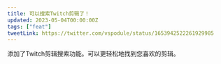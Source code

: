 ```yaml
---
title: 可以搜索Twitch剪辑了！
updated: 2023-05-04T00:00:00Z
tags: ["feat"]
tweetLink: https://twitter.com/vspodule/status/1653942522261929985
---
```


添加了Twitch剪辑搜索功能。可以更轻松地找到您喜欢的剪辑。